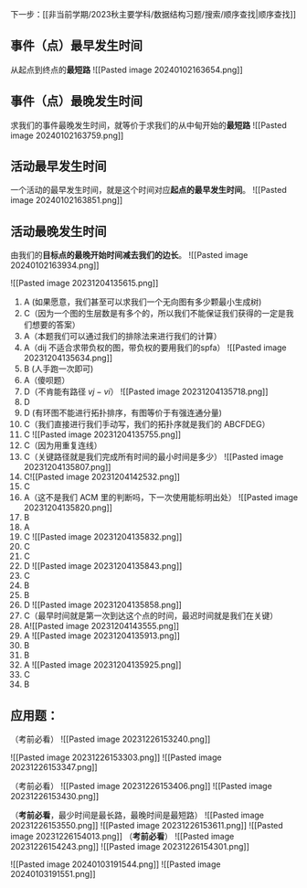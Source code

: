 下一步：[[非当前学期/2023秋主要学科/数据结构习题/搜索/顺序查找|顺序查找]]

## 事件（点）最早发生时间
从起点到终点的**最短路**
![[Pasted image 20240102163654.png]]
## 事件（点）最晚发生时间
求我们的事件最晚发生时间，就等价于求我们的从中甸开始的**最短路**
![[Pasted image 20240102163759.png]]

## 活动最早发生时间
一个活动的最早发生时间，就是这个时间对应**起点的最早发生时间**。
![[Pasted image 20240102163851.png]]

## 活动最晚发生时间
由我们的**目标点的最晚开始时间减去我们的边长**。
![[Pasted image 20240102163934.png]]

![[Pasted image 20231204135615.png]]
1. A (如果愿意，我们甚至可以求我们一个无向图有多少颗最小生成树)
2. C（因为一个图的生层数是有多个的，所以我们不能保证我们获得的一定是我们想要的答案）
3. A（本题我们可以通过我们的排除法来进行我们的计算）
4. A（dij 不适合求带负权的图，带负权的要用我们的spfa）
![[Pasted image 20231204135634.png]]
5. B (人手跑一次即可)
6. A（傻呗题）
7. D（不肯能有路径 $vj-vi$）
![[Pasted image 20231204135718.png]]
8. D
9. D (有环图不能进行拓扑排序，有图等价于有强连通分量)
10. C（我们直接进行我们手动写，我们的拓扑序就是我们的 ABCFDEG）
11. C
![[Pasted image 20231204135755.png]]
12. C（因为用重复连线） 
13. C（关键路径就是我们完成所有时间的最小时间是多少）
![[Pasted image 20231204135807.png]]
14. C![[Pasted image 20231204142532.png]]
15. C
16. A（这不是我们 ACM 里的判断吗，下一次使用能标明出处）
![[Pasted image 20231204135820.png]]
17. B
18. A
19. C
![[Pasted image 20231204135832.png]]
20. C
21. C
22. D
![[Pasted image 20231204135843.png]]
23. C
24. B
25. B
26. D
![[Pasted image 20231204135858.png]]
27. C（最早时间就是第一次到达这个点的时间，最迟时间就是我们在关键）
28. A![[Pasted image 20231204143555.png]]
29. A
![[Pasted image 20231204135913.png]]
30. B
31. B
32. A
![[Pasted image 20231204135925.png]]
33. C
34. B

## 应用题：
（考前必看）
![[Pasted image 20231226153240.png]]

![[Pasted image 20231226153303.png]]
![[Pasted image 20231226153347.png]]

（考前必看）
![[Pasted image 20231226153406.png]]
![[Pasted image 20231226153430.png]]

（**考前必看**，最少时间是最长路，最晚时间是最短路）
![[Pasted image 20231226153550.png]]
![[Pasted image 20231226153611.png]]
![[Pasted image 20231226154013.png]]
（**考前必看**）
![[Pasted image 20231226154243.png]]
![[Pasted image 20231226154301.png]]

![[Pasted image 20240103191544.png]]
![[Pasted image 20240103191551.png]]